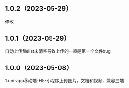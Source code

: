 ## 1.0.2（2023-05-29）
修改
## 1.0.1（2023-05-29）
自动上传filelist未清空导致上传的一直是第一个文件bug
## 1.0.0（2023-05-08）
1.uni-app移动端-H5-小程序上传图片，文档和视频，兼容三端
